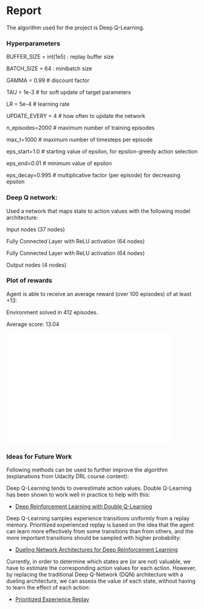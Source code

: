 # Report

The algorithm used for the project is Deep Q-Learning.


### Hyperparameters

BUFFER_SIZE = int(1e5)  : replay buffer size

BATCH_SIZE = 64         : minibatch size

GAMMA = 0.99            # discount factor

TAU = 1e-3              # for soft update of target parameters

LR = 5e-4               # learning rate 

UPDATE_EVERY = 4        # how often to update the network	

n_episodes=2000         # maximum number of training episodes

max_t=1000              # maximum number of timesteps per episode

eps_start=1.0           # starting value of epsilon, for epsilon-greedy action selection

eps_end=0.01            # minimum value of epsilon

eps_decay=0.995         # multiplicative factor (per episode) for decreasing epsilon


### Deep Q network:
Used a network that maps state to action values with the following model architecture:

Input nodes (37 nodes)

Fully Connected Layer with ReLU activation (64 nodes)

Fully Connected Layer with ReLU activation (64 nodes)

Output nodes (4 nodes)

### Plot of rewards

Agent is able to receive an average reward (over 100 episodes) of at least +13:

Environment solved in 412 episodes. 

Average score: 13.04

![alt text](https://github.com/AlperTekeli/udacity-drl-navigation/blob/main/score.png)

### Ideas for Future Work

Following methods can be used to further improve the algorithm (explanations from Udacity DRL course content):

Deep Q-Learning tends to overestimate action values. Double Q-Learning has been shown to work well in practice to help with this:

- [Deep Reinforcement Learning with Double Q-Learning](https://arxiv.org/abs/1509.06461)

Deep Q-Learning samples experience transitions uniformly from a replay memory. Prioritized experienced replay is based on the idea that the agent can learn more effectively from some transitions than from others, and the more important transitions should be sampled with higher probability:

- [Dueling Network Architectures for Deep Reinforcement Learning](https://arxiv.org/abs/1511.06581)

Currently, in order to determine which states are (or are not) valuable, we have to estimate the corresponding action values for each action. However, by replacing the traditional Deep Q-Network (DQN) architecture with a dueling architecture, we can assess the value of each state, without having to learn the effect of each action:

- [Prioritized Experience Replay](https://arxiv.org/abs/1511.05952)


